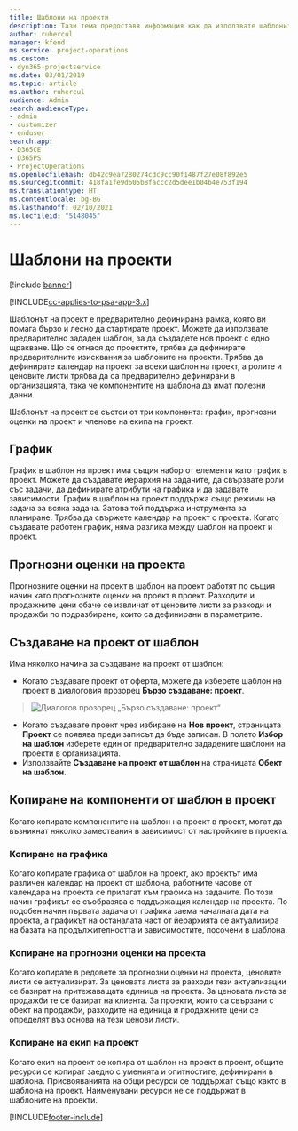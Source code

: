 ```yaml
---
title: Шаблони на проекти
description: Тази тема предоставя информация как да използвате шаблоните за проекти за бърза настройка на проекти.
author: ruhercul
manager: kfend
ms.service: project-operations
ms.custom:
- dyn365-projectservice
ms.date: 03/01/2019
ms.topic: article
ms.author: ruhercul
audience: Admin
search.audienceType:
- admin
- customizer
- enduser
search.app:
- D365CE
- D365PS
- ProjectOperations
ms.openlocfilehash: db42c9ea7280274cdc9cc90f1487f27e08f892e5
ms.sourcegitcommit: 418fa1fe9d605b8faccc2d5dee1b04b4e753f194
ms.translationtype: HT
ms.contentlocale: bg-BG
ms.lasthandoff: 02/10/2021
ms.locfileid: "5148045"
---
```

# <a name="project-templates"></a>Шаблони на проекти 

[!include [banner](../includes/psa-now-project-operations.md)]

[!INCLUDE[cc-applies-to-psa-app-3.x](../includes/cc-applies-to-psa-app-3x.md)]

Шаблонът на проект е предварително дефинирана рамка, която ви помага бързо и лесно да стартирате проект. Можете да използвате предварително зададен шаблон, за да създадете нов проект с едно щракване. Що се отнася до проектите, трябва да дефинирате предварителните изисквания за шаблоните на проекти. Трябва да дефинирате календар на проект за всеки шаблон на проект, а ролите и ценовите листи трябва да са предварително дефинирани в организацията, така че компонентите на шаблона да имат полезни данни.

Шаблонът на проект се състои от три компонента: график, прогнозни оценки на проект и членове на екипа на проект.

## <a name="schedule"></a>График

График в шаблон на проект има същия набор от елементи като график в проект. Можете да създавате йерархия на задачите, да свързвате роли със задачи, да дефинирате атрибути на графика и да задавате зависимости. График в шаблон на проект поддържа също режими на задача за всяка задача. Затова той поддържа инструмента за планиране. Трябва да свържете календар на проект с проекта. Когато създавате работен график, няма разлика между шаблон на проект и проект.

## <a name="project-estimates"></a>Прогнозни оценки на проекта

Прогнозните оценки на проект в шаблон на проект работят по същия начин като прогнозните оценки на проект в проект. Разходите и продажните цени обаче се извличат от ценовите листи за разходи и продажби по подразбиране, които са дефинирани в параметрите.

## <a name="creating-a-project-from-a-template"></a>Създаване на проект от шаблон
 
Има няколко начина за създаване на проект от шаблон:

- Когато създавате проект от оферта, можете да изберете шаблон на проект в диалоговия прозорец **Бързо създаване: проект**.

> ![Диалогов прозорец „Бързо създаване: проект“](media/project-11.png)

- Когато създавате проект чрез избиране на **Нов проект**, страницата **Проект** се появява преди записът да бъде записан. В полето **Избор на шаблон** изберете един от предварително зададените шаблони на проекти в организацията.
- Използвайте **Създаване на проект от шаблон** на страницата **Обект на шаблон**.

## <a name="copying-components-of-template-to-project"></a>Копиране на компоненти от шаблон в проект

Когато копирате компонентите на шаблон на проект в проект, могат да възникнат няколко замествания в зависимост от настройките в проекта.

### <a name="copying-the-schedule"></a>Копиране на графика

Когато копирате графика от шаблон на проект, ако проектът има различен календар на проект от шаблона, работните часове от календара на проекта се прилагат към графика на задачите. По този начин графикът се съобразява с поддържащия календар на проекта. По подобен начин първата задача от графика заема началната дата на проекта, а графикът на останалата част от йерархията се актуализира на базата на продължителността и зависимостите, посочени в шаблона. 

### <a name="copying-project-estimates"></a>Копиране на прогнозни оценки на проекта 

Когато копирате в редовете за прогнозни оценки на проекта, ценовите листи се актуализират. За ценовата листа за разходи тези актуализации се базират на притежаващата единица на проекта. За ценовата листа за продажби те се базират на клиента. За проекти, които са свързани с обект на продажби, разходите на единица и продажните цени се определят въз основа на тези ценови листи.

### <a name="copying-a-project-team"></a>Копиране на екип на проект

Когато екип на проект се копира от шаблон на проект в проект, общите ресурси се копират заедно с уменията и опитностите, дефинирани в шаблона. Присвояванията на общи ресурси се поддържат също както в шаблона на проект. Наименувани ресурси не се поддържат в шаблоните на проекти.


[!INCLUDE[footer-include](../includes/footer-banner.md)]